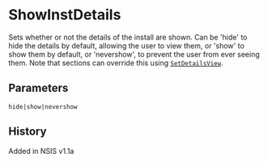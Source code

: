 # ShowInstDetails

Sets whether or not the details of the install are shown. Can be 'hide' to hide the details by default, allowing the user to view them, or 'show' to show them by default, or 'nevershow', to prevent the user from ever seeing them. Note that sections can override this using [`SetDetailsView`][1].

## Parameters

    hide|show|nevershow

## History

Added in NSIS v1.1a

[1]: SetDetailsView.md
